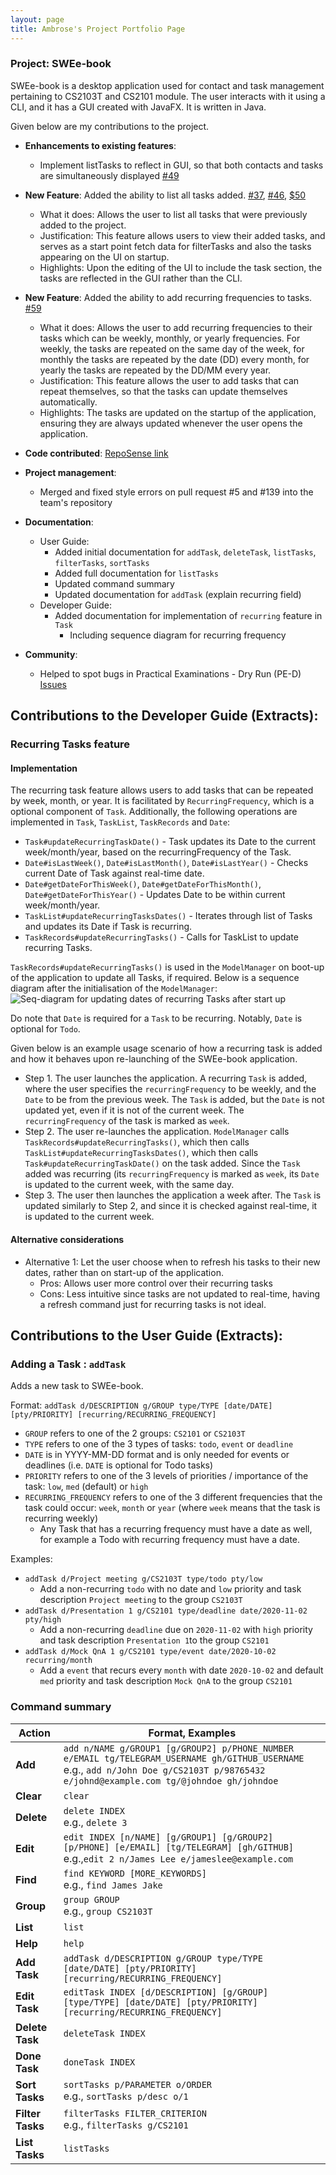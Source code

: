 ```yaml
---
layout: page
title: Ambrose's Project Portfolio Page
---
```


### Project: SWEe-book

SWEe-book is a desktop application used for contact and task management pertaining to CS2103T and CS2101 module. The user interacts with it using a CLI, and it has a GUI created with JavaFX. It is written in Java.

Given below are my contributions to the project.

* **Enhancements to existing features**:
    * Implement listTasks to reflect in GUI, so that both contacts and tasks are simultaneously displayed [#49](https://github.com/AY2122S1-CS2103T-W12-2/tp/pull/49)

* **New Feature**: Added the ability to list all tasks added. [#37](https://github.com/AY2122S1-CS2103T-W12-2/tp/pull/37), [#46](https://github.com/AY2122S1-CS2103T-W12-2/tp/pull/46), [$50](https://github.com/AY2122S1-CS2103T-W12-2/tp/pull/50)
    * What it does: Allows the user to list all tasks that were previously added to the project.
    * Justification: This feature allows users to view their added tasks, and serves as a start point fetch data for filterTasks and also the tasks appearing on the UI on startup. 
    * Highlights: Upon the editing of the UI to include the task section, the tasks are reflected in the GUI rather than the CLI.

* **New Feature**: Added the ability to add recurring frequencies to tasks. [#59](https://github.com/AY2122S1-CS2103T-W12-2/tp/pull/59)
    * What it does: Allows the user to add recurring frequencies to their tasks which can be weekly, monthly, or yearly frequencies. For weekly, 
      the tasks are repeated on the same day of the week, for monthly the tasks are repeated by the date (DD) every month, for yearly the tasks are repeated 
      by the DD/MM every year.
    * Justification: This feature allows the user to add tasks that can repeat themselves, so that the tasks can update themselves automatically.
    * Highlights: The tasks are updated on the startup of the application, ensuring they are always updated whenever the user opens the application.

* **Code contributed**: [RepoSense link](https://nus-cs2103-ay2122s1.github.io/tp-dashboard/?search=CS2103T-W12-2&sort=groupTitle&sortWithin=title&timeframe=commit&mergegroup=&groupSelect=groupByRepos&breakdown=true&checkedFileTypes=docs~functional-code~test-code~other&since=2021-09-17&tabOpen=true&tabType=zoom&tabAuthor=zhenxuantan&tabRepo=AY2122S1-CS2103T-W12-2%2Ftp%5Bmaster%5D&authorshipIsMergeGroup=false&authorshipFileTypes=docs~functional-code~test-code~other&authorshipIsBinaryFileTypeChecked=false&zA=ambroseboo&zR=AY2122S1-CS2103T-W12-2%2Ftp%5Bmaster%5D&zACS=198.05172413793105&zS=2021-09-17&zFS=CS2103T-W12-2&zU=2021-11-07&zMG=false&zFTF=commit&zFGS=groupByRepos&zFR=false&until=2021-11-07)

* **Project management**:
    * Merged and fixed style errors on pull request #5 and #139 into the team's repository 

* **Documentation**:
    * User Guide:
        * Added initial documentation for `addTask`, `deleteTask`, `listTasks`, `filterTasks`, `sortTasks`
        * Added full documentation for `listTasks`
        * Updated command summary
        * Updated documentation for `addTask` (explain recurring field)
    * Developer Guide:
        * Added documentation for implementation of `recurring` feature in `Task`
            * Including sequence diagram for recurring frequency

* **Community**:
    * Helped to spot bugs in Practical Examinations - Dry Run (PE-D) [Issues](https://github.com/ambroseboo/ped/issues)

<div style="page-break-after: always;"></div>

## **Contributions to the Developer Guide (Extracts)**:

### Recurring Tasks feature
#### Implementation
The recurring task feature allows users to add tasks that can be repeated by week, month, or year. It is facilitated
by `RecurringFrequency`, which is a optional component of `Task`. Additionally, the following operations are implemented
in `Task`, `TaskList`, `TaskRecords` and `Date`:
* `Task#updateRecurringTaskDate()` - Task updates its Date to the current week/month/year, based on the
  recurringFrequency of the Task.
* `Date#isLastWeek()`, `Date#isLastMonth()`, `Date#isLastYear()` - Checks current Date of Task against real-time date.
* `Date#getDateForThisWeek()`, `Date#getDateForThisMonth()`, `Date#getDateForThisYear()` - Updates Date to be within
  current week/month/year.
* `TaskList#updateRecurringTasksDates()` - Iterates through list of Tasks and updates its Date if Task is recurring.
* `TaskRecords#updateRecurringTasks()` - Calls for TaskList to update recurring Tasks.

`TaskRecords#updateRecurringTasks()` is used in the `ModelManager` on boot-up of the application to update all Tasks, if
required. Below is a sequence diagram after the initialisation of the `ModelManager`:
![Seq-diagram for updating dates of recurring Tasks after start up](images/RecurringFrequencySequenceDiagram.png)

Do note that `Date` is required for a `Task` to be recurring. Notably, `Date` is optional for `Todo`.

Given below is an example usage scenario of how a recurring task is added and how it behaves upon re-launching of
the SWEe-book application.

* Step 1. The user launches the application. A recurring `Task` is added, where the user specifies the
  `recurringFrequency` to be weekly, and the `Date` to be from the previous week. The `Task` is added, but the `Date` is
  not updated yet, even if it is not of the current week. The `recurringFrequency` of the task is marked as `week`.
* Step 2. The user re-launches the application. `ModelManager` calls `TaskRecords#updateRecurringTasks()`, which then
  calls `TaskList#updateRecurringTasksDates()`, which then calls `Task#updateRecurringTaskDate()` on the task added.
  Since the `Task` added was recurring (its `recurringFrequency` is marked as `week`, its `Date` is updated to the
  current week, with the same day.
* Step 3. The user then launches the application a week after. The `Task` is updated similarly to Step 2, and since it
  is checked against real-time, it is updated to the current week.

#### Alternative considerations
* Alternative 1: Let the user choose when to refresh his tasks to their new dates, rather than on start-up of the application.
    * Pros: Allows user more control over their recurring tasks
    * Cons: Less intuitive since tasks are not updated to real-time, having a refresh command just for recurring tasks
      is not ideal.

<div style="page-break-after: always;"></div>

## **Contributions to the User Guide (Extracts)**:

### Adding a Task : `addTask`

Adds a new task to SWEe-book.

Format: `addTask d/DESCRIPTION g/GROUP type/TYPE [date/DATE] [pty/PRIORITY] [recurring/RECURRING_FREQUENCY]`
* `GROUP` refers to one of the 2 groups: `CS2101` or `CS2103T`
* `TYPE` refers to one of the 3 types of tasks: `todo`, `event` or `deadline`
* `DATE` is in YYYY-MM-DD format and is only needed for events or deadlines (i.e. `DATE` is optional for Todo tasks)
* `PRIORITY` refers to one of the 3 levels of priorities / importance of the task: `low`, `med` (default) or `high`
* `RECURRING_FREQUENCY` refers to one of the 3 different frequencies that the task could occur: `week`, `month` or `year` (where `week` means that the task is recurring weekly)
    * Any Task that has a recurring frequency must have a date as well, for example a Todo with recurring frequency must have a date.

Examples:
* `addTask d/Project meeting g/CS2103T type/todo pty/low`
    * Add a non-recurring `todo` with no date and `low` priority and
      task description `Project meeting` to the group `CS2103T`
* `addTask d/Presentation 1 g/CS2101 type/deadline date/2020-11-02 pty/high`
    * Add a non-recurring `deadline` due on `2020-11-02`
      with `high` priority and task description `Presentation 1`to the group `CS2101`
* `addTask d/Mock QnA 1 g/CS2101 type/event date/2020-10-02 recurring/month`
    * Add a `event` that recurs every `month` with
      date `2020-10-02` and default `med` priority and task description `Mock QnA` to the group `CS2101`

### Command summary

Action | Format, Examples
--------|------------------
**Add** | `add n/NAME g/GROUP1 [g/GROUP2] p/PHONE_NUMBER e/EMAIL tg/TELEGRAM_USERNAME gh/GITHUB_USERNAME` <br> e.g., `add n/John Doe g/CS2103T p/98765432 e/johnd@example.com tg/@johndoe gh/johndoe`
**Clear** | `clear`
**Delete** | `delete INDEX`<br> e.g., `delete 3`
**Edit** | `edit INDEX [n/NAME] [g/GROUP1] [g/GROUP2] [p/PHONE] [e/EMAIL] [tg/TELEGRAM] [gh/GITHUB]`<br> e.g.,`edit 2 n/James Lee e/jameslee@example.com`
**Find** | `find KEYWORD [MORE_KEYWORDS]`<br> e.g., `find James Jake`
**Group** | `group GROUP` <br> e.g., `group CS2103T`
**List** | `list`
**Help** | `help`
**Add Task** | `addTask d/DESCRIPTION g/GROUP type/TYPE [date/DATE] [pty/PRIORITY] [recurring/RECURRING_FREQUENCY]`
**Edit Task** | `editTask INDEX [d/DESCRIPTION] [g/GROUP] [type/TYPE] [date/DATE] [pty/PRIORITY] [recurring/RECURRING_FREQUENCY]`
**Delete Task** | `deleteTask INDEX`
**Done Task** | `doneTask INDEX`
**Sort Tasks** | `sortTasks p/PARAMETER o/ORDER` <br> e.g., `sortTasks p/desc o/1`
**Filter Tasks** | `filterTasks FILTER_CRITERION` <br> e.g., `filterTasks g/CS2101`
**List Tasks** | `listTasks`

